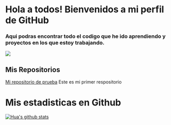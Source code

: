# Hola a todos! Bienvenidos a mi perfil de GitHub

### Aqui podras encontrar todo el codigo que he ido aprendiendo y proyectos en los que estoy trabajando.

![](https://encrypted-tbn0.gstatic.com/images?q=tbn:ANd9GcRLZPzDHPnj6LgwwnL2Ojw5aIHO23Z1LTIR4A&s)


## Mis Repositorios

[Mi repositorio de prueba](https://github.com/POWERRAP/MiPrimer_Repositorio) Este es mi primer respositorio

# Mis estadisticas en Github
[![Hua's github stats](https://github-readme-stats.vercel.app/api?username=POWERRAP&show_icons=true&theme=dark)](https://github.com/POWERRAP/github-readme-stats)
